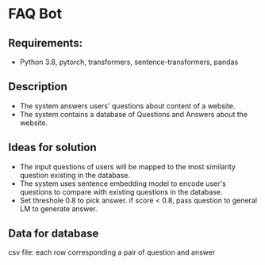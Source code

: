 # FAQ Bot

## Requirements:

- Python 3.8, pytorch, transformers, sentence-transformers, pandas

## Description

- The system answers users' questions about content of a website.
- The system contains a database of Questions and Answers about the website.

## Ideas for solution

- The input questions of users will be mapped to the most similarity question existing in the database.
- The system uses sentence embedding model to encode user's questions to compare with existing questions in the database.
- Set threshole 0.8 to pick answer. if score < 0.8, pass question to general LM to generate answer.

## Data for database
csv file: each row corresponding a pair of question and answer

